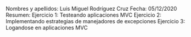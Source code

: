 Nombres y apellidos: Luis Miguel Rodríguez Cruz 
Fecha: 05/12/2020 
Resumen:  Ejercicio 1: Testeando aplicaciones MVC
          Ejercicio 2: Implementando estrategias de manejadores de excepciones
          Ejercicio 3: Logandose en aplicaciones MVC
